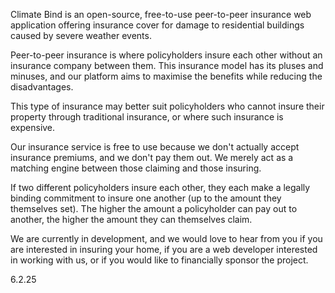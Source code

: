Climate Bind is an open-source, free-to-use peer-to-peer insurance web application offering insurance cover for damage to residential buildings caused by severe weather events.

Peer-to-peer insurance is where policyholders insure each other without an insurance company between them. This insurance model has its pluses and minuses, and our platform aims to maximise the benefits while reducing the disadvantages.

This type of insurance may better suit policyholders who cannot insure their property through traditional insurance, or where such insurance is expensive.

Our insurance service is free to use because we don't actually accept insurance premiums, and we don't pay them out. We merely act as a matching engine between those claiming and those insuring.

If two different policyholders insure each other, they each make a legally binding commitment to insure one another (up to the amount they themselves set). The higher the amount a policyholder can pay out to another, the higher the amount they can themselves claim.

We are currently in development, and we would love to hear from you if you are interested in insuring your home, if you are a web developer interested in working with us, or if you would like to financially sponsor the project.

6.2.25